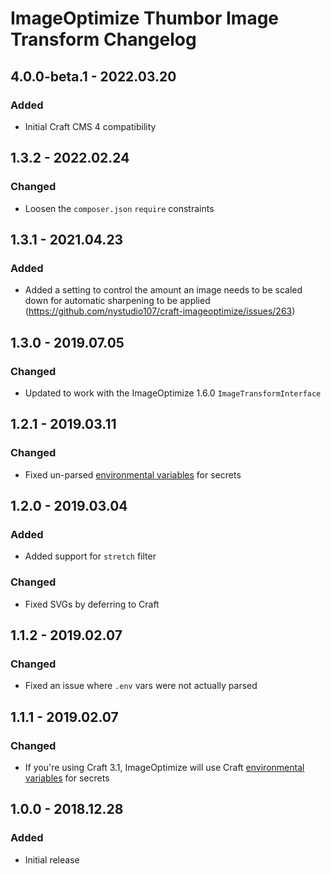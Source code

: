 # ImageOptimize Thumbor Image Transform Changelog

## 4.0.0-beta.1 - 2022.03.20

### Added

* Initial Craft CMS 4 compatibility

## 1.3.2 - 2022.02.24

### Changed

* Loosen the `composer.json` `require` constraints

## 1.3.1 - 2021.04.23
### Added
* Added a setting to control the amount an image needs to be scaled down for automatic sharpening to be applied (https://github.com/nystudio107/craft-imageoptimize/issues/263)

## 1.3.0 - 2019.07.05
### Changed
* Updated to work with the ImageOptimize 1.6.0 `ImageTransformInterface`

## 1.2.1 - 2019.03.11
### Changed
* Fixed un-parsed [environmental variables](https://docs.craftcms.com/v3/config/environments.html#control-panel-settings) for secrets

## 1.2.0 - 2019.03.04
### Added
* Added support for `stretch` filter

### Changed
* Fixed SVGs by deferring to Craft

## 1.1.2 - 2019.02.07
### Changed
* Fixed an issue where `.env` vars were not actually parsed

## 1.1.1 - 2019.02.07
### Changed
* If you're using Craft 3.1, ImageOptimize will use Craft [environmental variables](https://docs.craftcms.com/v3/config/environments.html#control-panel-settings) for secrets

## 1.0.0 - 2018.12.28
### Added
- Initial release
